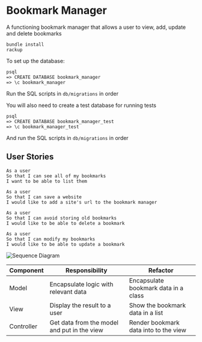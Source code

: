 # Bookmark Manager

A functioning bookmark manager that allows a user to view, add, update and delete bookmarks

```
bundle install
rackup
```
To set up the database:
```
psql
=> CREATE DATABASE bookmark_manager
=> \c bookmark_manager
```
Run the SQL scripts in `db/migrations` in order

You will also need to create a test database for running tests
```
psql
=> CREATE DATABASE bookmark_manager_test
=> \c bookmark_manager_test
```
And run the SQL scripts in `db/migrations` in order

## User Stories

```
As a user
So that I can see all of my bookmarks
I want to be able to list them
```
```
As a user
So that I can save a website
I would like to add a site's url to the bookmark manager
```
```
As a user
So that I can avoid storing old bookmarks
I would like to be able to delete a bookmark
```
```
As a user
So that I can modify my bookmarks
I would like to be able to update a bookmark
```

![Sequence Diagram](https://drive.google.com/uc?export=view&id=1X71JC8pvlVaI8QYUA4i51mvQq3B_ysUe)


| Component   | Responsibility                                | Refactor                                |
|------------ |---------------------------------------------  |---------------------------------------- |
| Model       | Encapsulate logic with relevant data          | Encapsulate bookmark data in a class    |
| View        | Display the result to a user                  | Show the bookmark data in a list        |
| Controller  | Get data from the model and put in the view   | Render bookmark data into to the view   |

